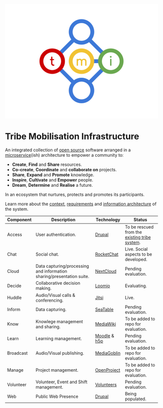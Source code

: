 ![TMI Logo](./docs/svg/tmi.svg)


# Tribe Mobilisation Infrastructure

An integrated collection of [open source]() software arranged in a 
[microservice](https://microservices.io)(ish) architecture to empower a
community to:

* **Create**, **Find** and **Share** resources.
* **Co-create**, **Coordinate** and **collaborate on** projects.
* **Share**, **Expand** and **Promote** knowledge.
* **Inspire**, **Cultivate** and **Empower** people.
* **Dream**, **Determine** and **Realise** a future.

In an ecosystem that nurtures, protects and promotes its participants.

Learn more about the [context](./docs/context.md), [requirements](./docs/requirements.md) and [information architecture](./docs/architecture.md) of the system.

| Component |Description | Technology | Status |
| -- | -- | -- | -- |
| Access | User authentication. | [Drupal](https://drupal.org) | To be rescued from the [existing tribe system](https://github.com/afrikaburn/tribe).
| Chat | Social chat. | [RocketChat](https://rocket.chat) | Live. Social aspects to be developed. |
| Cloud | Data capturing/processing and information sharing/presentation suite. | [NextCloud](https://nextcloud.) | Pending evaluation. |
| Decide | Collaborative decision making. | [Loomio](https://loomio.org) | Evaluating. |
| Huddle | Audio/Visual calls & conferencing. | [Jitsi](https://jitsi.org) | Live. |
| Inform | Data capturing. | [SeaTable](https://seatable.org) | Pending evaluation. |
| Know | Knowlege management and sharing. | [MediaWiki](https://www.mediawiki.org/wiki/MediaWiki) | To be added to repo for evaluation. |
| Learn | Learning management. | [Moodle](https://moodle.org) & [h5p](https://h5p.org) | Pending evaluation. |
| Broadcast | Audio/Visual publishing. | [MediaGoblin](http://mediagoblin.org) | To be added to repo for evaluation. |
| Manage | Project management. | [OpenProject](http://openproject.org) | To be added to repo for evaluation. |
| Volunteer | Volunteer, Event and Shift management. | [Volunteers](https://github.com/playasoft/volunteers) | Pending evaluation. |
| Web | Public Web Presence | [Drupal](https://drupal.org) | Being populated. |
